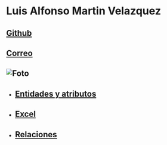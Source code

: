 # Luis Alfonso Martin Velazquez

## [Github](https://github.com/Wicho115/)

## [Correo](luigialfmartin@gmail.com)

## ![Foto](https://media.discordapp.net/attachments/1025054668038090855/1025073197588172942/foto-Dante.png)

- ## [Entidades y atributos](./EntidadesAtributos.md)

- ## [Excel](https://docs.google.com/spreadsheets/d/1iJWvaynZF-utnOruJsoLUz4B2blfhnYsMQ9RsPtkxUk/edit?usp=sharing)

- ## [Relaciones](./EntidadesAtributos.md#relaciones)
